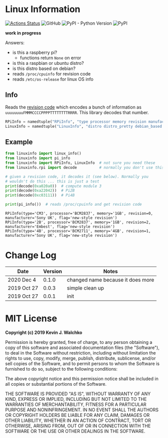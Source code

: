 # Linux Information

[![Actions Status](https://github.com/MomsFriendlyRobotCompany/linuxinfo/workflows/CheckPackage/badge.svg)](https://github.com/MomsFriendlyRobotCompany/linuxinfo/actions)
![GitHub](https://img.shields.io/github/license/MomsFriendlyRobotCompany/linuxinfo)
![PyPI - Python Version](https://img.shields.io/pypi/pyversions/linuxinfo)
![PyPI](https://img.shields.io/pypi/v/linuxinfo)

**work in progress**

Answers:

- is this a raspberry pi?
    - functions return `None` on error
- is this a raspbian or ubuntu distro?
- is this distro based on debian?
- reads `/proc/cpuinfo` for revision code
- reads `/etc/os-release` for linux OS info

## Info

Reads the [revision code](https://www.raspberrypi.org/documentation/hardware/raspberrypi/revision-codes/README.md)
which encodes a bunch of information as `uuuuuuuuFMMMCCCCPPPPTTTTTTTTRRRR`. This library
decodes that number.

```python
RPiInfo = namedtuple("RPiInfo", "type processor memory revision manufacturer flag")
LinuxInfo = namedtuple("LinuxInfo", "distro distro_pretty debian_based version version_codename")
```

## Example

```python
from linuxinfo import linux_info()
from linuxinfo import pi_info
from linuxinfo import RPiInfo, LinuxInfo  # not sure you need these
from linuxinfo.rpi import decode          # normally you don't use this!

# given a revision code, it decodes it (see below). Normally you
# wouldn't do this ... this is just a test
print(decode(0xa020a0))  # compute module 3
print(decode(0xa22042))  # Pi2B
print(decode(0xc03111))  # Pi4B

print(pi_info())  # reads /proc/cpuinfo and get revision code
```

```
RPiInfo(type='CM3', processor='BCM2837', memory='1GB', revision=0, manufacturer='Sony UK', flag='new-style revision')
RPiInfo(type='2B', processor='BCM2837', memory='1GB', revision=2, manufacturer='Embest', flag='new-style revision')
RPiInfo(type='4B', processor='BCM2711', memory='4GB', revision=1, manufacturer='Sony UK', flag='new-style revision')
```

# Change Log

| Date        | Version | Notes      |
|-------------|---------|------------|
| 2020 Dec 4  | 0.1.0   | changed name because it does more |
| 2019 Oct 27 | 0.0.3   | simple clean up |
| 2019 Oct 27 | 0.0.1   | init            |


# MIT License

**Copyright (c) 2019 Kevin J. Walchko**

Permission is hereby granted, free of charge, to any person obtaining a copy
of this software and associated documentation files (the "Software"), to deal
in the Software without restriction, including without limitation the rights
to use, copy, modify, merge, publish, distribute, sublicense, and/or sell
copies of the Software, and to permit persons to whom the Software is
furnished to do so, subject to the following conditions:

The above copyright notice and this permission notice shall be included in all
copies or substantial portions of the Software.

THE SOFTWARE IS PROVIDED "AS IS", WITHOUT WARRANTY OF ANY KIND, EXPRESS OR
IMPLIED, INCLUDING BUT NOT LIMITED TO THE WARRANTIES OF MERCHANTABILITY,
FITNESS FOR A PARTICULAR PURPOSE AND NONINFRINGEMENT. IN NO EVENT SHALL THE
AUTHORS OR COPYRIGHT HOLDERS BE LIABLE FOR ANY CLAIM, DAMAGES OR OTHER
LIABILITY, WHETHER IN AN ACTION OF CONTRACT, TORT OR OTHERWISE, ARISING FROM,
OUT OF OR IN CONNECTION WITH THE SOFTWARE OR THE USE OR OTHER DEALINGS IN THE
SOFTWARE.

